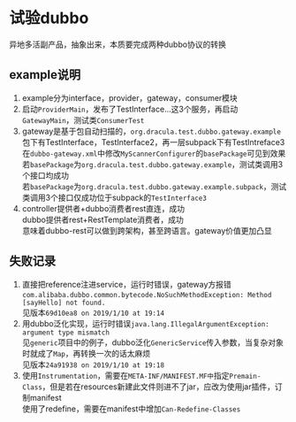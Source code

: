 # 试验dubbo

异地多活副产品，抽象出来，本质要完成两种dubbo协议的转换

## example说明
1. example分为interface，provider，gateway，consumer模块  
1. 启动```ProviderMain```，发布了TestInterface...这3个服务，再启动```GatewayMain```，测试类```ConsumerTest```
1. gateway是基于包自动扫描的，```org.dracula.test.dubbo.gateway.example```包下有TestInterface，TestInterface2，再一层subpack下有TestIntreface3  
在```dubbo-gateway.xml```中修改```MyScannerConfigurer```的```basePackage```可见到效果  
若```basePackage```为```org.dracula.test.dubbo.gateway.example```，测试类调用3个接口均成功  
若```basePackage```为```org.dracula.test.dubbo.gateway.example.subpack```，测试类调用3个接口仅成功位于subpack的```TestInterface3```  
1. controller提供者+dubbo消费者rest直连，成功  
dubbo提供者rest+RestTemplate消费者，成功  
意味着dubbo-rest可以做到跨架构，甚至跨语言。gateway价值更加凸显

## 失败记录
1. 直接把reference注进service，运行时错误，gateway方报错```com.alibaba.dubbo.common.bytecode.NoSuchMethodException: Method [sayHello] not found.```  
见版本```69d10ea8 on 2019/1/10 at 19:14```
1. 用dubbo泛化实现，运行时错误```java.lang.IllegalArgumentException: argument type mismatch```  
见```generic```项目中的例子，dubbo泛化```GenericService```传入参数，当复杂对象时就成了```Map```，再转换一次的话太麻烦  
见版本```24a91938 on 2019/1/10 at 19:18```  
1. 使用```Instrumentation```，需要在```META-INF/MANIFEST.MF中```指定```Premain-Class```，但是若在resources新建此文件则进不了jar，应改为使用jar插件，订制manifest  
使用了redefine，需要在manifest中增加```Can-Redefine-Classes```